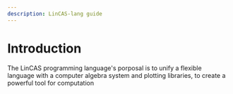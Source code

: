 ```yaml
---
description: LinCAS-lang guide
---
```


# Introduction

The LinCAS programming language's porposal is to unify a flexible language with a computer algebra system and plotting libraries, to create a powerful tool for computation